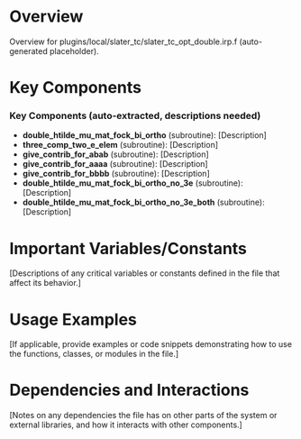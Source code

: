 # Overview

Overview for plugins/local/slater_tc/slater_tc_opt_double.irp.f (auto-generated placeholder).

# Key Components

### Key Components (auto-extracted, descriptions needed)
- **double_htilde_mu_mat_fock_bi_ortho** (subroutine): [Description]
- **three_comp_two_e_elem** (subroutine): [Description]
- **give_contrib_for_abab** (subroutine): [Description]
- **give_contrib_for_aaaa** (subroutine): [Description]
- **give_contrib_for_bbbb** (subroutine): [Description]
- **double_htilde_mu_mat_fock_bi_ortho_no_3e** (subroutine): [Description]
- **double_htilde_mu_mat_fock_bi_ortho_no_3e_both** (subroutine): [Description]

# Important Variables/Constants

[Descriptions of any critical variables or constants defined in the file that affect its behavior.]

# Usage Examples

[If applicable, provide examples or code snippets demonstrating how to use the functions, classes, or modules in the file.]

# Dependencies and Interactions

[Notes on any dependencies the file has on other parts of the system or external libraries, and how it interacts with other components.]
